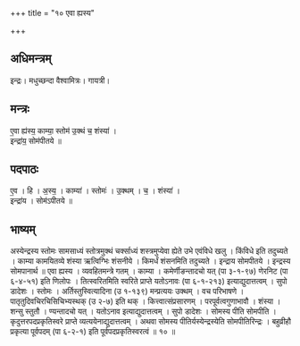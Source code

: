 +++
title = "१० एवा ह्यस्य"

+++
## अधिमन्त्रम्
इन्द्रः। मधुच्छन्दा वैश्वामित्रः। गायत्री।

## मन्त्रः
ए॒वा ह्य॑स्य॒ काम्या॒ स्तोम॑ उ॒क्थं च॒ शंस्या॑ ।  
इन्द्रा॑य॒ सोम॑पीतये ॥

## पदपाठः
ए॒व । हि । अ॒स्य॒ । काम्या॑ । स्तोमः॑ । उ॒क्थम् । च॒ । शंस्या॑ ।  
इन्द्रा॑य । सोम॑ऽपीतये ॥

## भाष्यम्
अस्येन्द्रस्य स्तोमः सामसाध्यं स्तोत्रमुक्थं चर्क्साध्यं शस्त्रमुप्येवा ह्येते उभे एवंविधे खलु । किंविधे इति तदुच्यते । काम्या कामयितव्ये शंस्या ऋत्विग्भिः शंसनीये । किमर्धं शंसनमिति तदुच्यते । इन्द्राय सोमपीतये । इन्द्रस्य सोमपानार्थ ॥ एवा ह्यस्य । व्यवहितमन्त्रे गतम् । काम्या । कमेर्णीङन्तादचो यत् (पा ३-१-९७) णेरनिट (पा ६-४-५१) इति णिलोपः । तित्स्वरितमिति स्वरिते प्राप्ते यतोऽनावः (पा ६-१-२१३) इत्याद्युदात्तत्वम् । सुपो डादेशः । स्तोमः । अर्तिस्तुस्वित्यादिना (उ १-१३९) मन्प्रत्ययः उक्थम् । वच परिभाषणे । पातृतुदिवचिरचिसिचिभ्यस्थक् (उ २-७) इति थक् । कित्त्वात्संप्रसारणम् । परपूर्वत्वगुणाभावौ । शंस्या । शन्सु स्तुतौ । ण्यन्तादचो यत् । यतोऽनाव इत्याद्युदात्तत्वम् । सुपो डादेशः । सोमस्य पीति सोमपीति । कृदुत्तरपदप्रकृतिस्वरे प्राप्ते व्यत्ययेनाद्युदात्तत्वम् । अथवा सोमस्य पीतिर्यस्येन्द्रस्येति सोमपीतिरिन्द्रः । बहुव्रीहौ प्रकृत्या पूर्वपदम् (पा ६-२-१) इति पूर्वपदप्रकृतिस्वरत्वं ॥ १० ॥